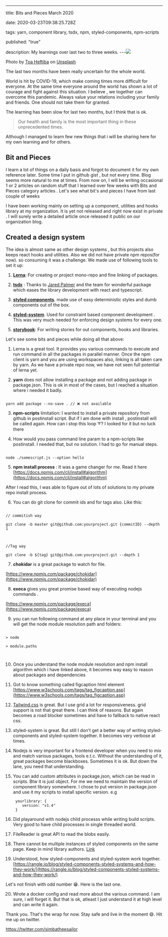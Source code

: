 ---

title: Bits and Pieces March 2020

date: 2020-03-23T09:38:25.728Z

tags: yarn, component library, tsdx, npm, styled-components, npm-scripts

published: "true"

description: My learnings over last two to three weeks.
---![](https://images.unsplash.com/photo-1460380410874-537ecece3984?ixlib=rb-1.2.1&auto=format&fit=crop&w=600&q=80)<figcaption>Photo by <a  href="https://unsplash.com/@heftiba?utm_source=medium&amp;utm_medium=referral">Toa Heftiba</a> on <a  href="https://unsplash.com?utm_source=medium&amp;utm_medium=referral">Unsplash</a></figcaption>

The last two months have been really uncertain for the whole world.

World is hit by COVID-19, which make coming times more difficult for everyone. At the same time everyone around the world has shown a lot of courage and fight against this situation. I believe , we together can overcome this pandemic. Always value your relations including your family and friends. One should not take them for granted.

The learning has been slow for last two months, but I think that is ok.

> Our health and family is the most important thing in these unprecedented times.

Although I managed to learn few new things that i will be sharing here for my own learning and for others.

## Bit and Pieces

I learn a lot of things on a daily basis and forgot to document it for my own reference later. Some time I put in github gist , but not every time. Blog seems more natural to me at times. From now on, I will be writing occasional 1 or 2 articles on random stuff that I learned over few weeks with Bits and Pieces category articles . Let's see what bit's and pieces I have from last couple of weeks

I have been working mainly on setting up a component, utilities and hooks library at my organization. It is yet not released and right now exist in private . I will surely write a detailed article once released it public on our organization blog.

## Created a design system

The idea is almost same as other design systems , but this projects also keeps react hooks and utilities. Also we did not have private npm repos(for now). so consuming it was a challenge. We made use of following tools to set it up:

1.  **[Lerna](<[https://github.com/lerna/lerna](https://github.com/lerna/lerna)>)**: For creating or project mono-repo and fine linking of packages.

2.  **[tsdx](<[https://github.com/jaredpalmer/tsdx](https://github.com/jaredpalmer/tsdx)>)** : Thanks to [Jared Palmer](<[https://twitter.com/jaredpalmer](https://twitter.com/jaredpalmer)>) and the team for wonderful package which eases the library development with react and typescript.

3.  **[styled components](<[https://styled-components.com/](https://styled-components.com/)>)**. made use of easy deterministic styles and dumb components out of the box.

4.  **[styled-system](<[https://styled-system.com/](https://styled-system.com/)>)**. Used for constraint based component development . This was very much needed for enforcing design systems for every one.

5.  **[storybook](<[https://storybook.js.org/](https://storybook.js.org/)>)**: For writing stories for out components, hooks and libraries.

Let's see some bits and pieces while doing all that above:

1. Lerna is a great tool. It provides you various commands to execute and run command in all the packages in parallel manner. Once the npm client is yarn and you are using workspaces also, linking is all taken care by yarn. As we have a private repo now, we have not seen full potential of lerna yet.

2)  **yarn** does not allow installing a package and not adding package in package.json. This is ok in most of the cases, but I reached a situation where i needed it badly.

```

yarn add package --no-save . // ❌ not available

```

3.  **npm-scripts** limitation: I wanted to install a private repository from github in postinstall script. But if I am done with install , postinstall will be called again. How can i stop this loop ➰? I looked for it but no luck there

4.  How would you pass command line param to a npm-scripts like postinstall. I needed that, but no solution. I had to go for manual steps.

```

node ./somescript.js --option hello

```

5.  **npm install process** : It was a game changer for me. Read it here [https://docs.npmjs.com/cli/install#algorithm](https://docs.npmjs.com/cli/install#algorithm)

After I read this, I was able to figure out of lots of solutions to my private repo install process.

6. You can do git clone for commit ids and for tags also. Like this:

```

// commitish way

git clone -b master git@github.com:yourproject.git {commitID} --depth 1



//Tag way

git clone -b ${tag} git@github.com:yourproject.git --depth 1

```

7.  **chokidar** is a great package to watch for file.

[https://www.npmjs.com/package/chokidar](https://www.npmjs.com/package/chokidar)

8.  **execa** gives you great promise based way of executing nodejs commands .

[https://www.npmjs.com/package/execa](https://www.npmjs.com/package/execa)

9. you can run following command at any place in your terminal and you will get the node module resolution path and folders:

```

> node

> module.paths



```

10. Once you understand the node module resolution and npm install algorithm which i have linked above, it becomes way easy to reason about packages and dependencies

11) Got to know something called figcaption html element [https://www.w3schools.com/tags/tag_figcaption.asp](https://www.w3schools.com/tags/tag_figcaption.asp)

12. [Tailwind.css](https://tailwindcss.com/) is great. But I use grid a lot for responsiveness. grid support is not that great there. I can think of reasons. But again becomes a road blocker sometimes and have to fallback to native react css.

13) styled-system is great. But still I don't get a better way of writing styled-components and styled-system together. It becomes very verbose at times.

14. Nodejs is very important for a frontend developer when you need to mix and match various packages, tools e.t.c. Without the understanding of it, great packages become blackboxes. Sometimes it is ok. But down the lane, you need that understanding.

15. You can add custom attributes in package.json, which can be read in scripts. Btw it is just object. For me we need to maintain the version of component library somewhere. I chose to put version in package.json and use it my scripts to install specific version. e.g


    ```
     yourlibrary: {
        version: "v1.4"
     }
    ```

16. Did playaround with nodejs child processs while writing build scripts. Very good to have child processes in single threaded world.

17. FileReader is great API to read the blobs easily.

18. There cannot be multiple instances of styled components on the same page. Keep in mind library authors. [Link](https://styled-components.com/docs/faqs#why-am-i-getting-a-warning-about-several-instances-of-module-on-the-page)

19. Understood, how styled-components and styled-system work together. [https://rangle.io/blog/styled-components-styled-systems-and-how-they-work/](https://rangle.io/blog/styled-components-styled-systems-and-how-they-work/)

Let's not finish with odd number 😁. Here is the last one.

20. Wrote a docker config and read more about the various command. I am sure, i will forget it. But that is ok, atleast I just understand it at high level and can write it again.

Thank you. That's the wrap for now. Stay safe and live in the moment 😄. Hit me up on twitter.

https://twitter.com/simbatheesailor
